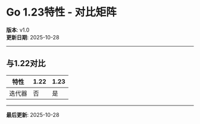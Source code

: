 # Go 1.23特性 - 对比矩阵

**版本**: v1.0  
**更新日期**: 2025-10-28

---

## 与1.22对比

| 特性 | 1.22 | 1.23 |
|------|------|------|
| 迭代器 | 否 | 是 |

---

**最后更新**: 2025-10-28


